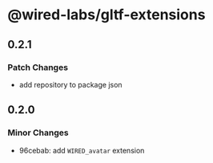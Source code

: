 # @wired-labs/gltf-extensions

## 0.2.1

### Patch Changes

- add repository to package json

## 0.2.0

### Minor Changes

- 96cebab: add `WIRED_avatar` extension
